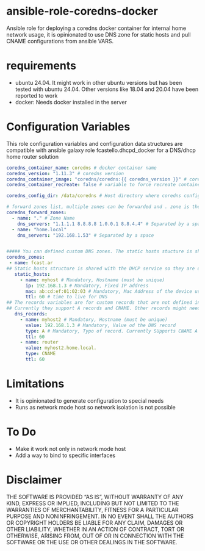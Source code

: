 # ansible-role-coredns-docker
Ansible role for deploying a coredns docker container for internal home network usage, it is opinionated to use DNS zone for static hosts and pull CNAME configurations from ansible VARS.  




# requirements
- ubuntu 24.04. It might work in other ubuntu versions but has been tested with ubuntu 24.04. Other versions like 18.04 and 20.04 have been reported to work
- docker: Needs docker installed in the server


# Configuration Variables

This role configuration variables and configuration data structures are compatible with ansible galaxy role fcastello.dhcpd_docker for a DNS/dhcp home router solution

```yaml
coredns_container_name: coredns # docker container name
coredns_version: "1.11.3" # coredns version
coredns_container_image: "coredns/coredns:{{ coredns_version }}" # coredns image name
coredns_container_recreate: false # variable to force recreate container if nothing has changes

coredns_config_dir: /data/coredns # Host directory where coredns configurations will be stored

# forward zones list, multiple zones can be forwarded and . zone is the wildcard and will alow recurse DNS to forward servers
coredns_forward_zones:
  - name: "." # Zone Name
    dns_servers: "1.1.1.1 8.8.8.8 1.0.0.1 8.8.4.4" # Separated by a space, will round robin the servers
  - name: "home.local" 
    dns_servers: "192.168.1.53" # Separated by a space


##### You can defined custom DNS zones. The static hosts stucture is shared with the DHCP static hsots structure.
coredns_zones:
 - name: fcast.ar
## Static hosts structure is shared with the DHCP service so they are defined in the same place needs to be part of the host
   static_hosts:
     - name: myhost # Mandatory, Hostname (must be unique)
       ip: 192.168.1.3 # Mandatory, Fixed IP address
       mac: ab:cd:ef:01:02:03 # Mandatory, Mac Address of the device used for DHCP, for coredns this can be ommited
       ttl: 60 # time to live for DNS
## The records variables are for custom records that are not defined in static hosts
## Currently they support A records and CNAME. Other records might need some work
   dns_records:
     - name: myhost2 # Mandatory, Hostname (must be unique)
       value: 192.168.1.3 # Mandatory, Value od the DNS record
       type: A # Mandatory, Typo of record. Currently SUpports CNAME A and AAAA records
       ttl: 60
     - name: router
       value: myhost2.home.local.
       type: CNAME
       ttl: 60
```


# Limitations
- It is opinionated to generate configuration to special needs
- Runs as network mode host so network isolation is not possible

# To Do
- Make it work not only in network mode host
- Add a way to bind to specific interfaces


# Disclaimer

THE SOFTWARE IS PROVIDED “AS IS”, WITHOUT WARRANTY OF ANY KIND, EXPRESS OR IMPLIED, INCLUDING BUT NOT LIMITED TO THE WARRANTIES OF MERCHANTABILITY, FITNESS FOR A PARTICULAR PURPOSE AND NONINFRINGEMENT. IN NO EVENT SHALL THE AUTHORS OR COPYRIGHT HOLDERS BE LIABLE FOR ANY CLAIM, DAMAGES OR OTHER LIABILITY, WHETHER IN AN ACTION OF CONTRACT, TORT OR OTHERWISE, ARISING FROM, OUT OF OR IN CONNECTION WITH THE SOFTWARE OR THE USE OR OTHER DEALINGS IN THE SOFTWARE.